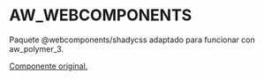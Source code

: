 # AW_WEBCOMPONENTS

Paquete @webcomponents/shadycss adaptado para funcionar con aw_polymer_3.

<a href="https://www.npmjs.com/package/@webcomponents/shadycss">Componente original.</a>